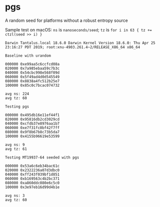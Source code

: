 # pgs
A random seed for platforms without a robust entropy source

Sample test on macOS: `ns` is `nanoseconds/seed`; `tz` is `for i in 63 { tz += ctzl(seed >> i) }`

    Darwin Tantalus.local 18.6.0 Darwin Kernel Version 18.6.0: Thu Apr 25 23:16:27 PDT 2019; root:xnu-4903.261.4~2/RELEASE_X86_64 x86_64

    Baseline with urandom

    000000 0xe99aa5c6ccfcd08a
    020000 0x7a985ebaa59c7b3c
    040000 0x54cbc998e568f09d
    060000 0x5f49ad4d0d545549
    080000 0x8838a4fc512b25e7
    100000 0x85c0c7bcac074732

    avg ns: 224
    avg tz: 60

    Testing pgs

    000000 0x495db16e11ef44f1
    020000 0x95816db2cd3029cd
    040000 0xcfdb37e8976aa1b7
    060000 0xe7f31fc0bf42f7ff
    080000 0x9f8b67b8c73b5da7
    100000 0x4155b96619e53599

    avg ns: 9
    avg tz: 61

    Testing MT19937-64 seeded with pgs

    000000 0x53a6c6eb34bac61c
    020000 0x2322236a07d3dbc0
    040000 0xff243f039bf1d851
    060000 0xb169563c4b2bc371
    080000 0xa860ddc080e6c5c0
    100000 0x3e97eb16d99d4b1e

    avg ns: 3
    avg tz: 60
